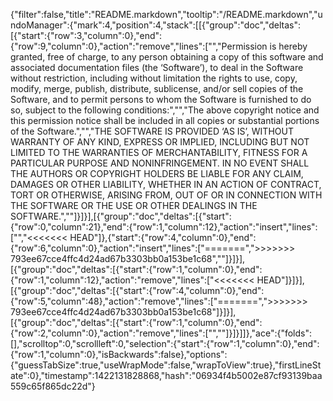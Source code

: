 {"filter":false,"title":"README.markdown","tooltip":"/README.markdown","undoManager":{"mark":4,"position":4,"stack":[[{"group":"doc","deltas":[{"start":{"row":3,"column":0},"end":{"row":9,"column":0},"action":"remove","lines":["","Permission is hereby granted, free of charge, to any person obtaining a copy of this software and associated documentation files (the ‘Software’), to deal in the Software without restriction, including without limitation the rights to use, copy, modify, merge, publish, distribute, sublicense, and/or sell copies of the Software, and to permit persons to whom the Software is furnished to do so, subject to the following conditions:","","The above copyright notice and this permission notice shall be included in all copies or substantial portions of the Software.","","THE SOFTWARE IS PROVIDED ‘AS IS’, WITHOUT WARRANTY OF ANY KIND, EXPRESS OR IMPLIED, INCLUDING BUT NOT LIMITED TO THE WARRANTIES OF MERCHANTABILITY, FITNESS FOR A PARTICULAR PURPOSE AND NONINFRINGEMENT. IN NO EVENT SHALL THE AUTHORS OR COPYRIGHT HOLDERS BE LIABLE FOR ANY CLAIM, DAMAGES OR OTHER LIABILITY, WHETHER IN AN ACTION OF CONTRACT, TORT OR OTHERWISE, ARISING FROM, OUT OF OR IN CONNECTION WITH THE SOFTWARE OR THE USE OR OTHER DEALINGS IN THE SOFTWARE.",""]}]}],[{"group":"doc","deltas":[{"start":{"row":0,"column":21},"end":{"row":1,"column":12},"action":"insert","lines":["","<<<<<<< HEAD"]},{"start":{"row":4,"column":0},"end":{"row":6,"column":0},"action":"insert","lines":["=======",">>>>>>> 793ee67cce4ffc4d24ad67b3303bb0a153be1c68",""]}]}],[{"group":"doc","deltas":[{"start":{"row":1,"column":0},"end":{"row":1,"column":12},"action":"remove","lines":["<<<<<<< HEAD"]}]}],[{"group":"doc","deltas":[{"start":{"row":4,"column":0},"end":{"row":5,"column":48},"action":"remove","lines":["=======",">>>>>>> 793ee67cce4ffc4d24ad67b3303bb0a153be1c68"]}]}],[{"group":"doc","deltas":[{"start":{"row":1,"column":0},"end":{"row":2,"column":0},"action":"remove","lines":["",""]}]}]]},"ace":{"folds":[],"scrolltop":0,"scrollleft":0,"selection":{"start":{"row":1,"column":0},"end":{"row":1,"column":0},"isBackwards":false},"options":{"guessTabSize":true,"useWrapMode":false,"wrapToView":true},"firstLineState":0},"timestamp":1422131828868,"hash":"06934f4b5002e87cf93139baa559c65f865dc22d"}
